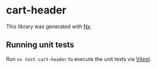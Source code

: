 # cart-header

This library was generated with [Nx](https://nx.dev).

## Running unit tests

Run `nx test cart-header` to execute the unit tests via [Vitest](https://vitest.dev/).
